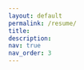 ```yaml
---
layout: default
permalink: /resume/
title: 
description:
nav: true
nav_order: 3
---
```


<script>
  window.location.replace("/assets/pdf/Ghatge, Saudamini_6.pdf");
</script>
